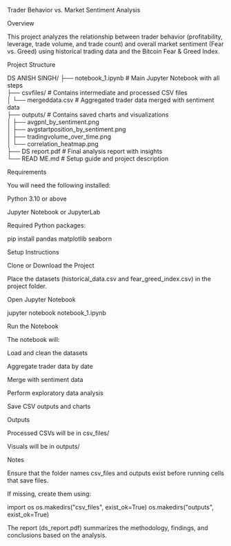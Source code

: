 Trader Behavior vs. Market Sentiment Analysis

Overview

This project analyzes the relationship between trader behavior (profitability, leverage, trade volume, and trade count) and overall market sentiment (Fear vs. Greed) using historical trading data and the Bitcoin Fear & Greed Index.

Project Structure

DS ANISH SINGH/
├── notebook_1.ipynb          # Main Jupyter Notebook with all steps  
├── csvfiles/                # Contains intermediate and processed CSV files  
│   └── mergeddata.csv       # Aggregated trader data merged with sentiment data  
├── outputs/                  # Contains saved charts and visualizations  
│   ├── avgpnl_by_sentiment.png  
│   ├── avgstartposition_by_sentiment.png  
│   ├── tradingvolume_over_time.png  
│   └── correlation_heatmap.png  
├── DS report.pdf              # Final analysis report with insights  
└── READ ME.md                  # Setup guide and project description  

Requirements

You will need the following installed:

Python 3.10 or above

Jupyter Notebook or JupyterLab

Required Python packages:

pip install pandas matplotlib seaborn

Setup Instructions

Clone or Download the Project

Place the datasets (historical_data.csv and fear_greed_index.csv) in the project folder.

Open Jupyter Notebook

jupyter notebook notebook_1.ipynb

Run the Notebook

The notebook will:

Load and clean the datasets

Aggregate trader data by date

Merge with sentiment data

Perform exploratory data analysis

Save CSV outputs and charts

Outputs

Processed CSVs will be in csv_files/

Visuals will be in outputs/

Notes

Ensure that the folder names csv_files and outputs exist before running cells that save files.

If missing, create them using:

import os
os.makedirs("csv_files", exist_ok=True)
os.makedirs("outputs", exist_ok=True)

The report (ds_report.pdf) summarizes the methodology, findings, and conclusions based on the analysis.

